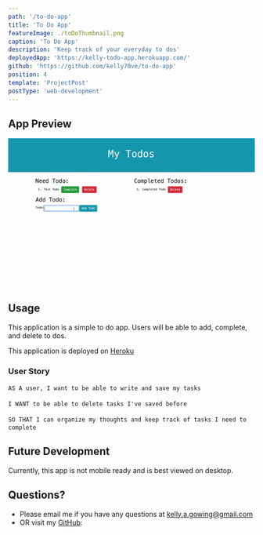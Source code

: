 ```yaml
---
path: '/to-do-app'
title: 'To Do App'
featureImage: ./toDoThumbnail.png
caption: 'To Do App'
description: 'Keep track of your everyday to dos'
deployedApp: 'https://kelly-todo-app.herokuapp.com/'
github: 'https://github.com/kelly70ve/to-do-app'
position: 4
template: 'ProjectPost'
postType: 'web-development'
---
```


## App Preview

<img src="./toDo.gif" class="gif"/>

## Usage

This application is a simple to do app. Users will be able to add, complete, and delete to dos.

This application is deployed on <a href="https://kelly-todo-app.herokuapp.com/" target="_blank" rel="noreferrer">Heroku</a>

### User Story

```
AS A user, I want to be able to write and save my tasks

I WANT to be able to delete tasks I've saved before

SO THAT I can organize my thoughts and keep track of tasks I need to complete
```

## Future Development

Currently, this app is not mobile ready and is best viewed on desktop.

## Questions?

- Please email me if you have any questions at kelly.a.gowing@gmail.com
- OR visit my [GitHub](https://github.com/kelly70ve):
